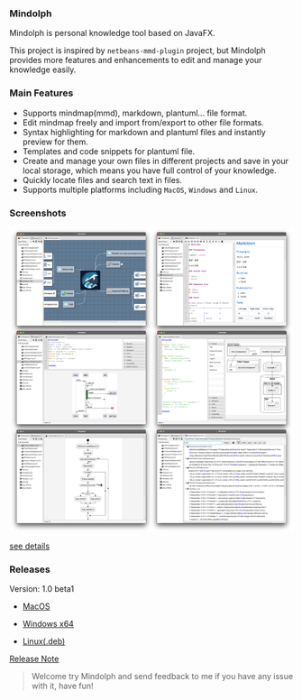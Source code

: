 ### Mindolph

Mindolph is personal knowledge tool based on JavaFX. 

This project is inspired by `netbeans-mmd-plugin` project, but Mindolph provides more features and enhancements to edit and manage your knowledge easily.


### Main Features
* Supports mindmap(mmd), markdown, plantuml... file format.
* Edit mindmap freely and import from/export to other file formats.
* Syntax highlighting for markdown and plantuml files and instantly preview for them.
* Templates and code snippets for plantuml file.
* Create and manage your own files in different projects and save in your local storage, which means you have full control of your knowledge.
* Quickly locate files and search text in files.
* Supports multiple platforms including `MacOS`, `Windows` and `Linux`.

### Screenshots
![](docs/main.png)

[see details](docs/screenshots.md)

### Releases

Version: 1.0 beta1

* [MacOS](https://github.com/mindolph/Mindolph/releases/download/1.0-beta1/Mindolph-v1.0-beta1.dmg)

* [Windows x64](https://github.com/mindolph/Mindolph/releases/download/1.0-beta1/Mindolph-v1.0-beta1.msi)

* [Linux(.deb)](https://github.com/mindolph/Mindolph/releases/download/1.0-beta1/mindolph-v1.0-beta1_amd64.deb)

[Release Note](docs/release_note.md)


> Welcome try Mindolph and send feedback to me if you have any issue with it, have fun!